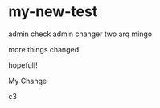 # my-new-test


admin check admin changer two arq mingo

more things changed

hopefull!

My Change

c3
